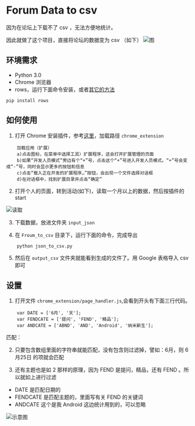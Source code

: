 # Forum Data to csv

因为在论坛上下载不了 csv ，无法方便地统计。

因此就做了这个项目，直接将论坛的数据变为 csv （如下）
![图](https://user-images.githubusercontent.com/9304701/27799025-3119c7a4-6046-11e7-9d22-43e71d08cf6d.png)

## 环境需求
- Python 3.0
- Chrome 浏览器
- rows，运行下面命令安装，或者[其它的方法](http://turicas.info/rows/installing.html "installing")
```
pip install rows
```

## 如何使用
1. 打开 Chrome 安装插件，参考[这里](http://open.chrome.360.cn/extension_dev/getstarted.html)，加载路径 `chrome_extension`
```
	加载应用（扩展）
	a)点击图标，在菜单中选择工具〉扩展程序，这会打开扩展管理的页面
	b)如果“开发人员模式”旁边有个“+”号，点击这个“+”号进入开发人员模式。“+”号会变成“-”号，同时会显示更多的按钮和信息
	c)点击“载入正在开发的扩展程序…”按钮，会出现一个文件选择对话框
	d)在对话框中，找到扩展目录并点击“确定”
```

2. 打开个人的页面，转到活动(如下)，读取一个月以上的数据，然后按插件的 start

![读取](https://user-images.githubusercontent.com/9304701/27848146-8b69d00c-6175-11e7-8771-29814d9cbaab.png)

3. 下载数据，放进文件夹 `input_json`

4. 在 `Froum_to_csv` 目录下，运行下面的命令，完成导出
```
	python json_to_csv.py 
```

5. 然后在 `output_csv` 文件夹就能看到生成的文件了。用 Google 表格导入 csv 即可

## 设置
1. 打开文件 `chrome_extension/page_handler.js`,会看到开头有下面三行代码。
```
	var DATE = ['6月', '天'];
	var FENDCATE = ['提问', 'FEND', '精品'];
	var ANDCATE = ['ABND', 'AND', 'Android', '纳米新生'];
```

匹配：

2. 只要包含数组里面的字符串就能匹配，没有包含则过滤掉，譬如：6月，则 6月25日 的项就会匹配

3. 还有主题也是如 2 那样的原理，因为 FEND 是提问，精品，还有 FEND 。所以就如上进行过滤

- DATE 是匹配日期的
- FENDCATE 是匹配主题的，里面写有关 FEND 的关键词
- ANDCATE 这个是我 Android 这边统计用到的，可以忽略


![示意图](https://user-images.githubusercontent.com/9304701/27848187-d9ddf7ae-6175-11e7-92b3-4fd77ea4965f.png)


